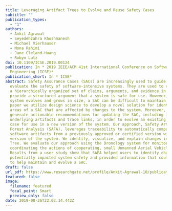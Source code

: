 ```yaml
---
title: Leveraging Artifact Trees to Evolve and Reuse Safety Cases
subtitle: ""
publication_types:
  - "1"
authors:
  - Ankit Agrawal
  - Seyedehzahra Khoshmanesh
  - Michael Vierhauser
  - Mona Rahimi
  - Jane Cleland-Huang
  - Robyn Lutz
doi: 10.1109/ICSE.2019.00124
publication: In * 2019 IEEE/ACM 41st International Conference on Software
  Engineering (ICSE)*
publication_short: In * ICSE*
abstract: Safety Assurance Cases (SACs) are increasingly used to guide and
  evaluate the safety of software-intensive systems. They are used to construct
  a hierarchically organized set of claims, arguments, and evidence in order to
  provide a structured argument that a system is safe for use. However, as the
  system evolves and grows in size, a SAC can be difficult to maintain. In this
  paper we utilize design science to develop a novel solution for identifying
  areas of a SAC that are affected by changes to the system. Moreover, we
  generate actionable recommendations for updating the SAC, including its
  underlying artifacts and trace links, in order to evolve an existing safety
  case for use in a new version of the system. Our approach, Safety Artifact
  Forest Analysis (SAFA), leverages traceability to automatically compare
  software artifacts from a previously approved or certified version with a new
  version of the system. We identify, visualize, and explain changes in a Delta
  Tree. We evaluate our approach using the Dronology system for monitoring and
  coordinating the actions of cooperating, small Unmanned Aerial Vehicles.
  Results from a user study show that SAFA helped users to identify changes that
  potentially impacted system safety and provided information that could be used
  to help maintain and evolve a SAC.
draft: false
url_pdf: https://www.researchgate.net/profile/Ankit-Agrawal-10/publication/335427254_Leveraging_Artifact_Trees_to_Evolve_and_Reuse_Safety_Cases/links/5d656c44299bf1f70b11f2b6/Leveraging-Artifact-Trees-to-Evolve-and-Reuse-Safety-Cases.pdf
featured: false
image:
  filename: featured
  focal_point: Smart
  preview_only: false
date: 2019-08-26T22:03:14.442Z
---
```

